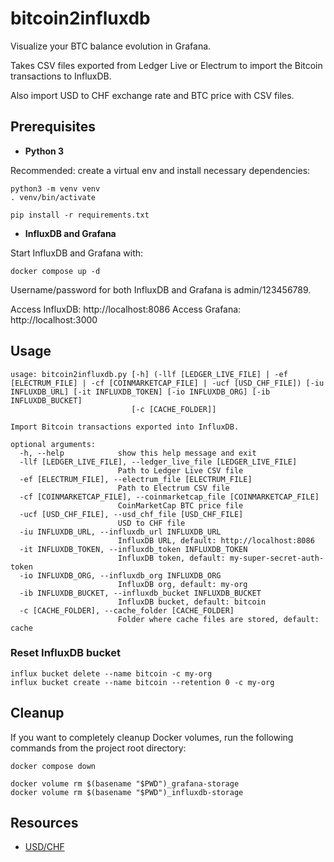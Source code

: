 # bitcoin2influxdb

Visualize your BTC balance evolution in Grafana.

Takes CSV files exported from Ledger Live or Electrum to import the Bitcoin transactions to InfluxDB.

Also import USD to CHF exchange rate and BTC price with CSV files.

## Prerequisites

* **Python 3**

Recommended: create a virtual env and install necessary dependencies:
```
python3 -m venv venv
. venv/bin/activate

pip install -r requirements.txt
```

* **InfluxDB and Grafana**

Start InfluxDB and Grafana with:
```
docker compose up -d
```

Username/password for both InfluxDB and Grafana is admin/123456789.

Access InfluxDB: http://localhost:8086
Access Grafana: http://localhost:3000

## Usage

```
usage: bitcoin2influxdb.py [-h] (-llf [LEDGER_LIVE_FILE] | -ef [ELECTRUM_FILE] | -cf [COINMARKETCAP_FILE] | -ucf [USD_CHF_FILE]) [-iu INFLUXDB_URL] [-it INFLUXDB_TOKEN] [-io INFLUXDB_ORG] [-ib INFLUXDB_BUCKET]
                           [-c [CACHE_FOLDER]]

Import Bitcoin transactions exported into InfluxDB.

optional arguments:
  -h, --help            show this help message and exit
  -llf [LEDGER_LIVE_FILE], --ledger_live_file [LEDGER_LIVE_FILE]
                        Path to Ledger Live CSV file
  -ef [ELECTRUM_FILE], --electrum_file [ELECTRUM_FILE]
                        Path to Electrum CSV file
  -cf [COINMARKETCAP_FILE], --coinmarketcap_file [COINMARKETCAP_FILE]
                        CoinMarketCap BTC price file
  -ucf [USD_CHF_FILE], --usd_chf_file [USD_CHF_FILE]
                        USD to CHF file
  -iu INFLUXDB_URL, --influxdb_url INFLUXDB_URL
                        InfluxDB URL, default: http://localhost:8086
  -it INFLUXDB_TOKEN, --influxdb_token INFLUXDB_TOKEN
                        InfluxDB token, default: my-super-secret-auth-token
  -io INFLUXDB_ORG, --influxdb_org INFLUXDB_ORG
                        InfluxDB org, default: my-org
  -ib INFLUXDB_BUCKET, --influxdb_bucket INFLUXDB_BUCKET
                        InfluxDB bucket, default: bitcoin
  -c [CACHE_FOLDER], --cache_folder [CACHE_FOLDER]
                        Folder where cache files are stored, default: cache
```


### Reset InfluxDB bucket

```
influx bucket delete --name bitcoin -c my-org
influx bucket create --name bitcoin --retention 0 -c my-org
```

## Cleanup

If you want to completely cleanup Docker volumes, run the following commands from the project root directory:

```
docker compose down

docker volume rm $(basename "$PWD")_grafana-storage
docker volume rm $(basename "$PWD")_influxdb-storage
```

## Resources

* [USD/CHF](https://www.investing.com/currencies/usd-chf-historical-data)
